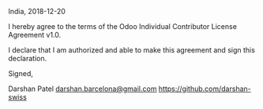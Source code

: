 India, 2018-12-20

I hereby agree to the terms of the Odoo Individual Contributor License Agreement v1.0.

I declare that I am authorized and able to make this agreement and sign this declaration.

Signed,

Darshan Patel darshan.barcelona@gmail.com https://github.com/darshan-swiss
